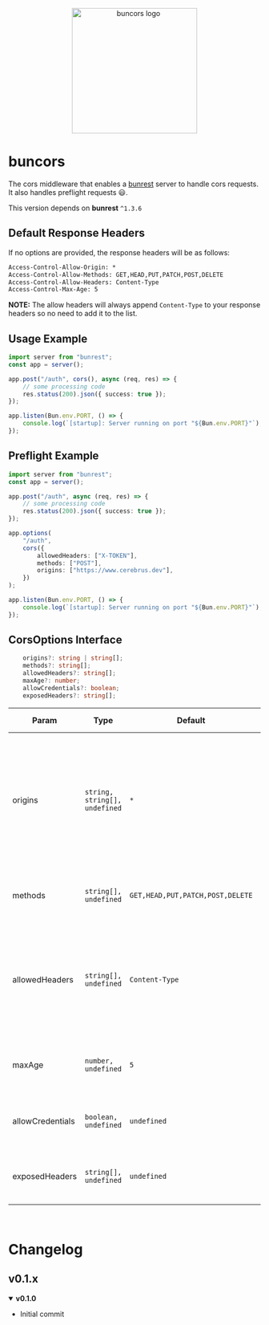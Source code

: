 <p align="center">
    <img src="https://drive.google.com/uc?id=1N3CW-z4Ekm69tR6sbcpw_InyUGnxz3wb" alt="buncors logo" width="250" height="250" />
</p>

# buncors

The cors middleware that enables a [bunrest](https://www.npmjs.com/package/bunrest) server to handle cors requests. It also handles preflight requests 😃.

This version depends on **bunrest** `^1.3.6`

## Default Response Headers

If no options are provided, the response headers will be as follows:

```txt
Access-Control-Allow-Origin: *
Access-Control-Allow-Methods: GET,HEAD,PUT,PATCH,POST,DELETE
Access-Control-Allow-Headers: Content-Type
Access-Control-Max-Age: 5
```

**NOTE:** The allow headers will always append `Content-Type` to your response headers so no need to add it to the list.

## Usage Example

```ts
import server from "bunrest";
const app = server();

app.post("/auth", cors(), async (req, res) => {
	// some processing code
	res.status(200).json({ success: true });
});

app.listen(Bun.env.PORT, () => {
	console.log(`[startup]: Server running on port "${Bun.env.PORT}"`);
});
```

## Preflight Example

```ts
import server from "bunrest";
const app = server();

app.post("/auth", async (req, res) => {
	// some processing code
	res.status(200).json({ success: true });
});

app.options(
	"/auth",
	cors({
		allowedHeaders: ["X-TOKEN"],
		methods: ["POST"],
		origins: ["https://www.cerebrus.dev"],
	})
);

app.listen(Bun.env.PORT, () => {
	console.log(`[startup]: Server running on port "${Bun.env.PORT}"`);
});
```

## CorsOptions Interface

```ts
	origins?: string | string[];
	methods?: string[];
	allowedHeaders?: string[];
	maxAge?: number;
	allowCredentials?: boolean;
	exposedHeaders?: string[];
```

| Param            | Type                          | Default                          | Is Required? | Description                                                                                                                               |
| ---------------- | ----------------------------- | -------------------------------- | ------------ | ----------------------------------------------------------------------------------------------------------------------------------------- |
| origins          | `string, string[], undefined` | `*`                              | No           | Sets the `Access-Control-Allow-Origin` header; if set, it will dynamically return the correct origin or the first origin is not accetped. |
| methods          | `string[], undefined`         | `GET,HEAD,PUT,PATCH,POST,DELETE` | No           | Sets the `Access-Control-Allow-Methods` header.                                                                                           |
| allowedHeaders   | `string[], undefined`         | `Content-Type`                   | No           | Sets the `Access-Control-Allow-Headers` header; will always append `Content-Type` to the allowed headers.                                 |
| maxAge           | `number, undefined`           | `5`                              | No           | Sets the `Access-Control-Max-Age` header in **seconds**.                                                                                  |
| allowCredentials | `boolean, undefined`          | `undefined`                      | No           | Sets the `Access-Control-Allow-Credentials` header.                                                                                       |
| exposedHeaders   | `string[], undefined`         | `undefined`                      | No           | Sets the `Access-Control-Expose-Headers` header.                                                                                          |

<br />

# Changelog

## v0.1.x

<details open>
<summary><strong>v0.1.0</strong></summary>

- Initial commit
</details>
<br />
